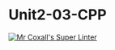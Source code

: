 # Unit2-03-CPP
[![Mr Coxall's Super Linter](https://github.com/ICS3U-C-Programming-Remy-S/Unit2-03-CPP/workflows/Mr%20Coxall's%20Super%20Linter/badge.svg)](https://github.com/ICS3U-C-Programming-Remy-S/Unit2-03-CPP/actions/)

